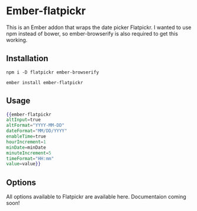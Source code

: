 # Ember-flatpickr

This is an Ember addon that wraps the date picker Flatpickr. I wanted to use npm instead of bower, so ember-browserify is also required to get this working.

## Installation

`npm i -D flatpickr ember-browserify`

`ember install ember-flatpickr`

## Usage

```hbs
{{ember-flatpickr
altInput=true
altFormat="YYYY-MM-DD"
dateFormat="MM/DD/YYYY"
enableTime=true
hourIncrement=1
minDate=minDate
minuteIncrement=5
timeFormat="HH:mm"
value=value}}
```

## Options

All options available to Flatpickr are available here. Documentaion coming soon!
